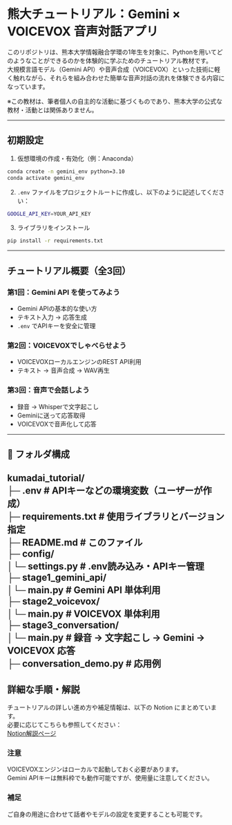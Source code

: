 # 熊大チュートリアル：Gemini × VOICEVOX 音声対話アプリ  

このリポジトリは、熊本大学情報融合学環の1年生を対象に、Pythonを用いてどのようなことができるのかを体験的に学ぶためのチュートリアル教材です。  
大規模言語モデル（Gemini API）や音声合成（VOICEVOX）といった技術に軽く触れながら、それらを組み合わせた簡単な音声対話の流れを体験できる内容になっています。  

※この教材は、筆者個人の自主的な活動に基づくものであり、熊本大学の公式な教材・活動とは関係ありません。  

---

## 初期設定  

1. 仮想環境の作成・有効化（例：Anaconda）  

```bash
conda create -n gemini_env python=3.10
conda activate gemini_env
```

2. `.env` ファイルをプロジェクトルートに作成し、以下のように記述してください：  
```bash
GOOGLE_API_KEY=YOUR_API_KEY
```

3. ライブラリをインストール  
```bash
pip install -r requirements.txt
```

---  

## チュートリアル概要（全3回）  

### 第1回：Gemini API を使ってみよう  
- Gemini APIの基本的な使い方  
- テキスト入力 → 応答生成  
- `.env` でAPIキーを安全に管理  

### 第2回：VOICEVOXでしゃべらせよう  
- VOICEVOXローカルエンジンのREST API利用  
- テキスト → 音声合成 → WAV再生  

### 第3回：音声で会話しよう  
- 録音 → Whisperで文字起こし  
- Geminiに送って応答取得  
- VOICEVOXで音声化して応答  

---  

## 📁 フォルダ構成  

kumadai_tutorial/  
├─ .env # APIキーなどの環境変数（ユーザーが作成）  
├─ requirements.txt # 使用ライブラリとバージョン指定  
├─ README.md # このファイル  
├─ config/  
│└─ settings.py # .env読み込み・APIキー管理  
├─ stage1_gemini_api/  
│└─ main.py # Gemini API 単体利用  
├─ stage2_voicevox/  
│└─ main.py # VOICEVOX 単体利用  
├─ stage3_conversation/  
│└─ main.py # 録音 → 文字起こし → Gemini → VOICEVOX 応答  
├─ conversation_demo.py # 応用例
--- 

## 詳細な手順・解説
チュートリアルの詳しい進め方や補足情報は、以下の Notion にまとめています。    
必要に応じてこちらも参照してください：  
[Notion解説ページ](https://www.notion.so/1e66ffd29278804c9a86f34bb5b08c41?pvs=4)  

### 注意
VOICEVOXエンジンはローカルで起動しておく必要があります。  
Gemini APIキーは無料枠でも動作可能ですが、使用量に注意してください。  

### 補足
ご自身の用途に合わせて話者やモデルの設定を変更することも可能です。  